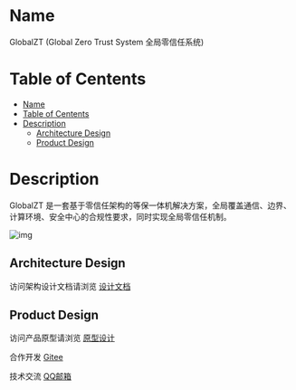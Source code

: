 # Name
GlobalZT (Global Zero Trust System 全局零信任系统)
# Table of Centents
- [ Name](#head1)
- [Table of Centents](#head2)
- [ Description](#head3)
  - [Architecture Design](#head4)
  - [Product Design](#head5)

# Description
GlobalZT 是一套基于零信任架构的等保一体机解决方案，全局覆盖通信、边界、计算环境、安全中心的合规性要求，同时实现全局零信任机制。

![img](https://s3.ax1x.com/2020/12/01/DWxwc9.png)

## Architecture Design
访问架构设计文档请浏览 [设计文档](https://github.com/userlxd/globalZT/blob/master/design.md)

## Product Design
访问产品原型请浏览 [原型设计](https://axhub.im/ax9/0821604795bb301f)

合作开发 [Gitee](https://gitee.com/userlxd/globalZT/tree/dev)

技术交流 [QQ邮箱](userlxd@qq.com)

